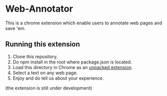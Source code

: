 # Web-Annotator
This is a chrome extension which enable users to annotate web pages and save 'em.


## Running this extension

1. Clone this repository.
2. Do npm install in the root where package.json is located.
3. Load this directory in Chrome as an [unpacked extension](https://developer.chrome.com/docs/extensions/mv3/getstarted/development-basics/#load-unpacked).
4. Select a text on any web page.
5. Enjoy and do tell us about your experience.


(the extension is still under development)
